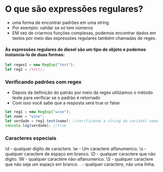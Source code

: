 # O que são expressões regulares?
- uma forma de encontrar padrões em uma string
- Por exemplo: validar se só tem números
- EM vez de criarmos funções complexas, podemos encontrar dados em textos por meio das expressões regulares também chamadas de regex.
#### Às expressões regulares do diesel são um tipo de objeto e podemos instancia-lo de duas formas:

```javascript
let regex1 = new RegExp("test");
let reg2 = /test/;
```
### Verificando padrões com regex
- Depois da definição do patrão por meio da regex utilizamos o método teste para verificar se o padrão é retornado
- Com isso você sabe que a resposta será true or false
```javascript
let reg1 = new RegExp("wine");
let name = "wine";
let verdade = reg1.test(name); //verificando a string da variável name
console.log(verdade); //true
```
### Caracteres especiais
\d - qualquer dígito de caractere.
\w - Um caractere alfanumerico.
\s - qualquer caractere de espaço em branco.
\D - qualquer caractere que não dígito.
\W - qualquer caractere não-alfanumerico.
\S - qualquer caractere que não seja um espaço em branco.
. - qualquer caractere, não uma linha.
